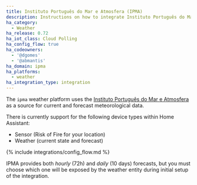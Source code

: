 ```yaml
---
title: Instituto Português do Mar e Atmosfera (IPMA)
description: Instructions on how to integrate Instituto Português do Mar e Atmosfera weather conditions into Home Assistant.
ha_category:
  - Weather
ha_release: 0.72
ha_iot_class: Cloud Polling
ha_config_flow: true
ha_codeowners:
  - '@dgomes'
  - '@abmantis'
ha_domain: ipma
ha_platforms:
  - weather
ha_integration_type: integration
---
```


The `ipma` weather platform uses the [Instituto Português do Mar e Atmosfera](https://www.ipma.pt/) as a source for current and forecast meteorological data.

There is currently support for the following device types within Home Assistant:

- Sensor (Risk of Fire for your location)
- Weather (current state and forecast)

{% include integrations/config_flow.md %}

IPMA provides both *hourly* (72h) and *daily* (10 days) forecasts, but you must choose which one will be exposed by the weather entity during initial setup of the integration.
